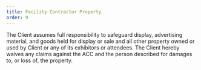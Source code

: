 ```yaml
---
title: Facility Contractor Property
order: 9
---
```


The Client assumes full responsibility to safeguard display, advertising material, and goods held for display or sale and all other property owned or used by Client or any of its exhibitors or attendees. The Client hereby waives any claims against the ACC and the person described for damages to, or loss of, the property.
